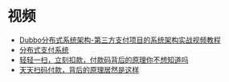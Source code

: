 



# 视频

* [Dubbo分布式系统架构-第三方支付项目的系统架构实战视频教程](https://www.bilibili.com/video/av70617254?from=search&seid=9126180667190417434)
* [分布式支付系统](https://www.bilibili.com/video/av48702074/?spm_id_from=333.788.videocard.1)
* [轻轻一扫，立刻扣款，付款码背后的原理你不想知道吗](https://blog.csdn.net/u014634309/article/details/105553800?utm_source=app)
* [天天扫码付款，背后的原理居然是这样](https://mp.weixin.qq.com/s/RjVLsAhiMIYzsMhXJiReNg)
